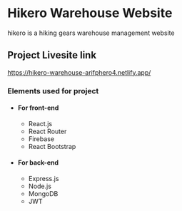 # Hikero Warehouse Website

hikero is a hiking gears warehouse management website

## Project Livesite link

https://hikero-warehouse-arifphero4.netlify.app/

### Elements used for project

- #### For front-end

  - React.js
  - React Router
  - Firebase
  - React Bootstrap

- #### For back-end
  - Express.js
  - Node.js
  - MongoDB
  - JWT

